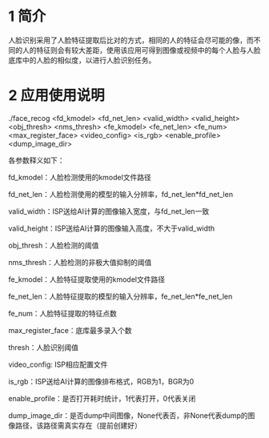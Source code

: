 # 1 简介

人脸识别采用了人脸特征提取后比对的方式，相同的人的特征会尽可能的像，而不同的人的特征则会有较大差距，使用该应用可得到图像或视频中的每个人脸与人脸底库中的人脸的相似度，以进行人脸识别任务。

# 2 应用使用说明

./face_recog <fd_kmodel> <fd_net_len> <valid_width> <valid_height> <obj_thresh> <nms_thresh> <fe_kmodel> <fe_net_len> <fe_num> <max_register_face> <thresh> <video_config> <is_rgb> <enable_profile> <dump_image_dir>

各参数释义如下：

fd_kmodel：人脸检测使用的kmodel文件路径

fd_net_len：人脸检测使用的模型的输入分辨率，fd_net_len*fd_net_len

valid_width：ISP送给AI计算的图像输入宽度，与fd_net_len一致

valid_height：ISP送给AI计算的图像输入高度，不大于valid_width

obj_thresh：人脸检测的阈值

nms_thresh：人脸检测的非极大值抑制的阈值

fe_kmodel：人脸特征提取使用的kmodel文件路径

fe_net_len：人脸特征提取的模型的输入分辨率，fe_net_len*fe_net_len

fe_num：人脸特征提取的特征点数

max_register_face：底库最多录入个数

thresh：人脸识别阈值

video_config: ISP相应配置文件

is_rgb：ISP送给AI计算的图像排布格式，RGB为1，BGR为0

enable_profile：是否打开耗时统计，1代表打开，0代表关闭

dump_image_dir：是否dump中间图像，None代表否，非None代表dump的图像路径，该路径需真实存在（提前创建好）